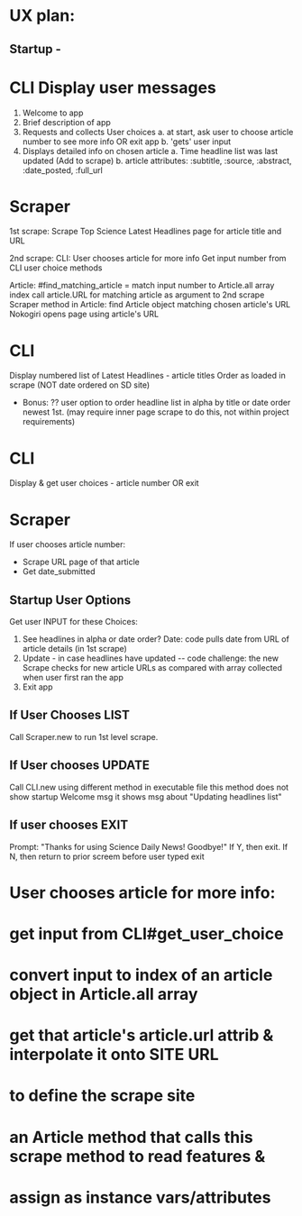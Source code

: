 # UX plan:

## Startup - 
# CLI     Display user messages
   1. Welcome to app
   2. Brief description of app
   3. Requests and collects User choices 
      a. at start, ask user to choose article number to see more info OR exit app
      b. 'gets' user input 
   4. Displays detailed info on chosen article
      a. Time headline list was last updated (Add to scrape)
      b. article attributes:  :subtitle, :source, :abstract, :date_posted, :full_url

# Scraper 
1st scrape: Scrape Top Science Latest Headlines page for article title and URL

2nd scrape: 
CLI:  User chooses article for more info
      Get input number from CLI user choice methods

Article: 
      #find_matching_article = match input number to Article.all array index 
      call article.URL for matching article as argument to 2nd scrape Scraper method
in Article: find Article object matching chosen article's URL
Nokogiri opens page using article's URL


# CLI
Display numbered list of Latest Headlines - article titles
Order as loaded in scrape (NOT date ordered on SD site)
* Bonus:  ?? user option to order headline list in alpha by title or date order newest 1st. (may require inner page scrape to do this, not within project requirements)

# CLI     
Display & get user choices - article number OR exit

# Scraper
If user chooses article number:
* Scrape URL page of that article
* Get date_submitted


## Startup User Options

   Get user INPUT for these Choices:

   1. See headlines in alpha or date order?
        Date: code pulls date from URL of article details (in 1st scrape)
   2. Update - in case headlines have updated -- 
        code challenge: the new Scrape checks for new article URLs as compared 
        with array collected when user first ran the app
   3. Exit app

 
## If User Chooses LIST

   Call Scraper.new to run 1st level scrape.


## If User chooses UPDATE

   Call CLI.new using different method in executable file
   this method does not show startup Welcome msg
   it shows msg about "Updating headlines list"

## If user chooses EXIT

   Prompt:
    "Thanks for using Science Daily News! Goodbye!" 
   If Y, then exit.  If N, then return to prior screem before user typed exit


 # User chooses article for more info:
  #  get input from CLI#get_user_choice
  #  convert input to index of an article object in Article.all array
  #  get that article's article.url attrib & interpolate it onto SITE URL
  #     to define the scrape site
  # an Article method that calls this scrape method to read features &
  # assign as instance vars/attributes